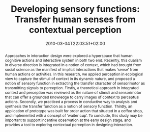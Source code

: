 ---
slug: developing-sensory-functions-transfer-human-senses-from-contextual-perception
title: "Developing sensory functions: Transfer human senses from contextual perception"
layout: publi
searchFilter: Publication
searchWeight: 8
publitype: inproceedings
subsection: conference
kansei: true
research: 
    -  kansei
institution:
    heig: 1
    logo: TUe
    short: 'TU/e'
    name: "Eindhoven University of Technology"
    web: "https://www.tue.nl/en/"
    colo: "#c72125"
chaire: false
date: 2010-03-04T22:03:51+02:00
shortConf: "KEER 2010"
citation:
    authors:
        1: ["Tsai", "Tung Jen", "T.J."]
        2: ["Levy", "Pierre", "P."]
        3: ["Ono", "Kenta", "K."]
        4: ["Watanabe", "Makoto", "M."]
    year: 2010
    title: "Developing sensory functions: transfer human senses from contextual perception"
    proceedings: "the Proceedings of Kansei Engineering and Emotion Research International Conference 2010 - KEER2010"
    editors:
        1: ["Levy", "Pierre", "P."]
        2: ["Bouchard", "Carole", "C."]
        4: ["Yamanaka", "Toshimasa", "T."]
        3: ["Aoussat", "Ameziane", "A."]
    firstpage: "304"
    lastpage: "313"
    publisher: ["Japanese Society of Kansei Engineering", "Paris, France"]
reference: "Tsai, T.J., Lévy, P., Ono, K., & Watanabe, M. (2010). Developing sensory functions: transfer human senses from contextual perception. In P., Lévy, C., Bouchard, T., Yamanaka, & A., Aoussat (Eds.), the Proceedings of Kansei Engineering and Emotion Research International Conference 2010 - KEER2010 (pp 304–313). Paris, France: Japan Society of Kansei Engineering."
abstract: "Approaches in interaction design were explored a hyperspace that human cognitive actions and interactive system in both two end. Recently, this dualism in diverse direction is integrated in a notion of context, which had brought from social science as the manifest of implicit interactions that makes ‘sense’ from human actions or activities. In this research, we applied perception in ecological view to capture the stimuli of context in its dynamic nature, and proposed a notion of sensory function in extracting the transfer character of sensorimotor as transmitting signals to perception. Firstly, a theoretical approach in integrated context and perception was reviewed as the nature of stimuli and sensorimotor that can offer a grounded knowledge to carry images of context to perceptual actions. Secondly, we practiced a process in conductive way to analysis and synthesis the transfer function as a notion of sensory function. Thirdly, an application of prototype was built for order action that situated in a coffee shop, and implemented with a concept of ‘waiter cup’. To conclude, this study may be important to support incentive observation at the early design stage, and provides a tool to exploring contextual perception in designing interaction."
link:
    1: ["paper", "paper", "https://1drv.ms/b/s!AnQx_v88q65Qv4R0YK5NbtM7pmHoRQ?e=OiPVMY"]
---